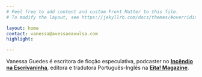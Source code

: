 ```yaml
---
# Feel free to add content and custom Front Matter to this file.
# To modify the layout, see https://jekyllrb.com/docs/themes/#overriding-theme-defaults

layout: home
contact: vanessa@avessaeavulsa.com
highlight:   

---
```



Vanessa Guedes é escritora de ficção especulativa, podcaster no **[Incêndio na Escrivaninha](https://opodcastedelas.com.br/incendionaescrivaninha/)**, editora e tradutora Português-Inglês na **[Eita! Magazine](https://www.eitamagazine.com)**.






